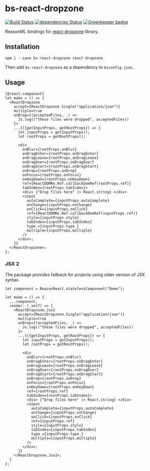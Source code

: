 # bs-react-dropzone

[![Build Status](https://travis-ci.org/erykpiast/bs-react-dropzone.svg?branch=master)](https://travis-ci.org/erykpiast/bs-react-dropzone)
[![dependencies Status](https://david-dm.org/erykpiast/bs-react-dropzone/status.svg)](https://david-dm.org/erykpiast/bs-react-dropzone)
[![Greenkeeper badge](https://badges.greenkeeper.io/erykpiast/bs-react-dropzone.svg)](https://greenkeeper.io/)

ReasonML bindings for [react-dropzone](https://github.com/react-dropzone/react-dropzone) library.

## Installation

```
npm i --save bs-react-dropzone react-dropzone
```

Then add `bs-react-dropzone` as a dependency to `bsconfig.json`.

## Usage

```reasonml
[@react.component]
let make = () => {
  <ReactDropzone
    accept={ReactDropzone.Single("application/json")}
    multiple=true
    onDrop={(acceptedFiles, _) =>
      Js.log(("these files were dropped", acceptedFiles))
    }>
    ...{({getInputProps, getRootProps}) => {
      let inputProps = getInputProps();
      let rootProps = getRootProps();

      <div
        onBlur={rootProps.onBlur}
        onDragEnter={rootProps.onDragEnter}
        onDragLeave={rootProps.onDragLeave}
        onDragOver={rootProps.onDragOver}
        onDragStart={rootProps.onDragStart}
        onDrop={rootProps.onDrop}
        onFocus={rootProps.onFocus}
        onKeyDown={rootProps.onKeyDown}
        ref={ReactDOMRe.Ref.callbackDomRef(rootProps.ref)}
        tabIndex={rootProps.tabIndex}>
        <div> {"Drop files here" |> React.string} </div>
        <input
          autoComplete={inputProps.autoComplete}
          onChange={inputProps.onChange}
          onClick={inputProps.onClick}
          ref={ReactDOMRe.Ref.callbackDomRef(inputProps.ref)}
          style={inputProps.style}
          tabIndex={inputProps.tabIndex}
          type_={inputProps.type_}
          multiple={inputProps.multiple}
        />
      </div>;
    }}
  </ReactDropzone>;
};
```

### JSX 2

The package provides fallback for projects using older version of JSX syntax.

```reasonml
let component = ReasonReact.statelessComponent("Demo");

let make = () => {
  ...component,
  render: (_self) => {
    <ReactDropzone.Jsx2
      accept={ReactDropzone.Single("application/json")}
      multiple=true
      onDrop={(acceptedFiles, _) =>
        Js.log(("these files were dropped", acceptedFiles))
      }>
      ...{({getInputProps, getRootProps}) => {
        let inputProps = getInputProps();
        let rootProps = getRootProps();

        <div
          onBlur={rootProps.onBlur}
          onDragEnter={rootProps.onDragEnter}
          onDragLeave={rootProps.onDragLeave}
          onDragOver={rootProps.onDragOver}
          onDragStart={rootProps.onDragStart}
          onDrop={rootProps.onDrop}
          onFocus={rootProps.onFocus}
          onKeyDown={rootProps.onKeyDown}
          ref={rootProps.ref}
          tabIndex={rootProps.tabIndex}>
          <div> {"Drop files here" |> React.string} </div>
          <input
            autoComplete={inputProps.autoComplete}
            onChange={inputProps.onChange}
            onClick={inputProps.onClick}
            ref={inputProps.ref}
            style={inputProps.style}
            tabIndex={inputProps.tabIndex}
            type_={inputProps.type_}
            multiple={inputProps.multiple}
          />
        </div>;
      }}
    </ReactDropzone.Jsx2>;
  }
};
```